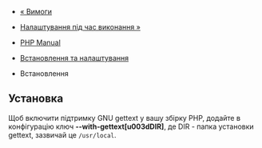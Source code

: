 - [« Вимоги](gettext.requirements.md)
- [Налаштування під час виконання »](gettext.configuration.md)

- [PHP Manual](index.md)
- [Встановлення та налаштування](gettext.setup.md)
- Встановлення

## Установка

Щоб включити підтримку GNU gettext у вашу збірку PHP, додайте в
конфігурацію ключ **--with-gettext\[u003dDIR\]**, де DIR - папка установки
gettext, зазвичай це `/usr/local`.
